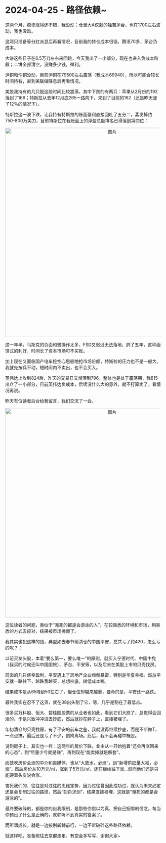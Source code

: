 # 2024-04-25 - 路径依赖~

<p style="visibility: visible;">这两个月，腾讯涨得还不错，我没动；仓里大A仅剩的独苗茅台，也在1700左右波动，我也没动。<br style="visibility: visible;"></p><p style="visibility: visible;">这两只准备等分红派息后再看情况，目前我的持仓成本很低，腾讯70多，茅台负成本。</p><p style="visibility: visible;">大饼这些日子在6.5万刀左右来回跳，今天我出了一小部分，现在也进入负成本阶段；二饼全部清空，没赚多少钱，微利。<br style="visibility: visible;"></p><p style="visibility: visible;">沪铜和伦铜没动，目前沪铜在79500左右震荡（我成本69940），所以可能会较长时间持有，直到美联储降息后再看情况。<br style="visibility: visible;"></p><p style="visibility: visible;">美股我持有的几只股这段时间比较震荡，其中下跌的有两只：苹果从2月份的192落到了169；特斯拉从去年12月底265一路向下，来到了目前的162（还是昨天涨了12%的情况下）。<br style="visibility: visible;"></p><p style="visibility: visible;">特斯拉这一波下跌，让我持有特斯拉的账面盈利直接回吐了五分二，蒸发掉约750-800万美刀，目前特斯拉在我账面上的浮盈总额排名已滑落到第四位：<br style="visibility: visible;"></p><p style="text-align: center; visibility: visible;"><img class="rich_pages wxw-img js_insertlocalimg" data-imgfileid="100000554" data-ratio="0.15833333333333333" data-s="300,640" data-type="jpeg" data-w="1080" style="height: auto !important; visibility: visible !important; width: 677px !important;" data-src="https://mmbiz.qpic.cn/mmbiz_jpg/OywhRh06vTmicS1clRmSIGddslPq06WyYfkUZGmzg75q0m3K0eXZlGPljBTX2SG1Fgaow1YSqnNXpHicrAia4TVbg/640?wx_fmt=jpeg&amp;from=appmsg" data-original-style="height: auto !important;" data-index="1" src="https://mmbiz.qpic.cn/mmbiz_jpg/OywhRh06vTmicS1clRmSIGddslPq06WyYfkUZGmzg75q0m3K0eXZlGPljBTX2SG1Fgaow1YSqnNXpHicrAia4TVbg/640?wx_fmt=jpeg&amp;from=appmsg&amp;tp=webp&amp;wxfrom=5&amp;wx_lazy=1" _width="677px" alt="图片" data-report-img-idx="1" data-fail="0"></p><p style="visibility: visible;">这一年半，马斯克的负面和骚操作太多，FSD又迟迟无法落地，鸽了五年，这种画饼式的利好，时间长了资本市场可不买账。</p><p style="visibility: visible;">加上现在又面临国产电车挖空心思般地抢市场份额，特斯拉的压力也不是一般大。我就先按兵不动，短时间内不卖出，也不会买入。<br style="visibility: visible;"></p><p style="visibility: visible;">英伟达上攻到824后，昨天的交易日又滑落到796，整体也是处于震荡期，我815出仓了一小部分，目前英伟达负成本，后续没什么大的意外，就不打算卖了，看情况再说。</p><p style="visibility: visible;">昨天有位读者后台给我留言，我们交流了一会。<br style="visibility: visible;"></p><p style="text-align: center; visibility: visible;"><img class="rich_pages wxw-img" data-galleryid="" data-imgfileid="100000553" data-ratio="0.4547537227949599" data-s="300,640" data-type="png" data-w="873" style="height: auto !important; visibility: visible !important; width: 677px !important;" data-src="https://mmbiz.qpic.cn/mmbiz_png/OywhRh06vTmicS1clRmSIGddslPq06WyYqm2qvtMgso7VAV5SepYGjMnNmSLfibwHkAgU4yNO8Jf3txjRHGWicOtQ/640?wx_fmt=png&amp;from=appmsg" data-original-style="height: auto !important;" data-index="2" src="https://mmbiz.qpic.cn/mmbiz_png/OywhRh06vTmicS1clRmSIGddslPq06WyYqm2qvtMgso7VAV5SepYGjMnNmSLfibwHkAgU4yNO8Jf3txjRHGWicOtQ/640?wx_fmt=png&amp;from=appmsg&amp;tp=webp&amp;wxfrom=5&amp;wx_lazy=1" _width="677px" alt="图片" data-report-img-idx="0" data-fail="0"></p><p>这位读者的问题，类似于“淹死的都是会游泳的人”，在较熟悉的环境和市场，用熟悉的方式去应对，结果被市场捶爆了。<br></p><p>我其实也犯这样的错，典型如去春节前清仓的中国平安，总共亏了约420，怎么亏的呢？：</p><p>以前买龙头股，本着“要么第一，要么唯一”的原则，就买入宁德时代、中国中免（我买的时候还叫中国国旅）、茅台、平安等，以及后来在美股上市的贝壳找房。</p><p>前面的几只侥幸盈利，平安遇上了房地产企业频频暴雷，特别是华夏幸福。然后平安就一路往下，越跌我越买，总想抄底，摊低成本嘛。</p><p>结果成本是从65降到50左右了，但仓位却越来越重，要命的是，平安还一路跌。<br></p><p>最终我实在忍不了这货，就在38出头割了它，嗯，几乎是割在了最低点。<br></p><p>很多买万科股、恒大、碧桂园股票的从业者也如此，看到它们大跌了，总觉得会回涨的，于是兴致冲冲进去抄底，然后就抄在脖子上，直接被埋了。</p><p>年初清仓的贝壳找房，有了平安的前车之鉴，我就没再继续抄底，而是不断做T，一点点搞，最后还是亏了不少，割肉离场。此后，我不会再碰中概股。<br></p><p>说到房子上，其实也一样：这两年的房价下跌，业主从一开始抱着“还会再涨回来的心态”，到“尽量少亏就是赚”，再到现在“能卖掉就是解套”。<br></p><p>而鼓吹房价会涨的中介和自媒体，也从“大放水，必涨”，到“新增供应量大减，必涨”...然后房价从10万元/㎡，涨到了5万元/㎡，还在继续往下涨...然而他们还是只能硬着头皮说会涨。</p><p>害死我们的，往往是对过往的思维定势，因为过往曾因此成功过，就认为未来必定还是会复制过往的路径，然后“刻舟求剑”，结果直接被埋，这就是“淹死的都是会游泳的”。<br></p><p>最终要破碎的，都是你的自我限制，是那些你信以为真、把自己捆绑的信念。每当你预设了什么是正确的，就聆听不到真实的答案了。</p><p>而所谓成长，就是一边披荆斩棘前行，一边不断破碎这些路径依赖。<br></p><p style="margin-bottom: 0px;">就这样吧，准备前往去京都走走，有空会多写写，谢谢大家~</p><p style="display: none;"><mp-style-type data-value="3"></mp-style-type></p>